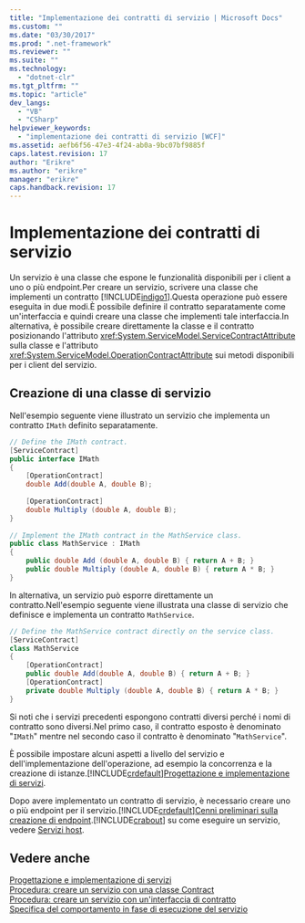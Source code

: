 ```yaml
---
title: "Implementazione dei contratti di servizio | Microsoft Docs"
ms.custom: ""
ms.date: "03/30/2017"
ms.prod: ".net-framework"
ms.reviewer: ""
ms.suite: ""
ms.technology: 
  - "dotnet-clr"
ms.tgt_pltfrm: ""
ms.topic: "article"
dev_langs: 
  - "VB"
  - "CSharp"
helpviewer_keywords: 
  - "implementazione dei contratti di servizio [WCF]"
ms.assetid: aefb6f56-47e3-4f24-ab0a-9bc07bf9885f
caps.latest.revision: 17
author: "Erikre"
ms.author: "erikre"
manager: "erikre"
caps.handback.revision: 17
---
```

# Implementazione dei contratti di servizio
Un servizio è una classe che espone le funzionalità disponibili per i client a uno o più endpoint.Per creare un servizio, scrivere una classe che implementi un contratto [!INCLUDE[indigo1](../../../includes/indigo1-md.md)].Questa operazione può essere eseguita in due modi.È possibile definire il contratto separatamente come un'interfaccia e quindi creare una classe che implementi tale interfaccia.In alternativa, è possibile creare direttamente la classe e il contratto posizionando l'attributo <xref:System.ServiceModel.ServiceContractAttribute> sulla classe e l'attributo <xref:System.ServiceModel.OperationContractAttribute> sui metodi disponibili per i client del servizio.  
  
## Creazione di una classe di servizio  
 Nell'esempio seguente viene illustrato un servizio che implementa un contratto `IMath` definito separatamente.  
  
```csharp  
// Define the IMath contract.  
[ServiceContract]  
public interface IMath  
{  
    [OperationContract]   
    double Add(double A, double B);  
  
    [OperationContract]  
    double Multiply (double A, double B);  
}  
  
// Implement the IMath contract in the MathService class.  
public class MathService : IMath  
{  
    public double Add (double A, double B) { return A + B; }  
    public double Multiply (double A, double B) { return A * B; }  
}  
```  
  
 In alternativa, un servizio può esporre direttamente un contratto.Nell'esempio seguente viene illustrata una classe di servizio che definisce e implementa un contratto `MathService`.  
  
```csharp  
// Define the MathService contract directly on the service class.  
[ServiceContract]  
class MathService  
{  
    [OperationContract]  
    public double Add(double A, double B) { return A + B; }  
    [OperationContract]  
    private double Multiply (double A, double B) { return A * B; }  
}  
```  
  
 Si noti che i servizi precedenti espongono contratti diversi perché i nomi di contratto sono diversi.Nel primo caso, il contratto esposto è denominato "`IMath`" mentre nel secondo caso il contratto è denominato "`MathService`".  
  
 È possibile impostare alcuni aspetti a livello del servizio e dell'implementazione dell'operazione, ad esempio la concorrenza e la creazione di istanze.[!INCLUDE[crdefault](../../../includes/crdefault-md.md)][Progettazione e implementazione di servizi](../../../docs/framework/wcf/designing-and-implementing-services.md).  
  
 Dopo avere implementato un contratto di servizio, è necessario creare uno o più endpoint per il servizio.[!INCLUDE[crdefault](../../../includes/crdefault-md.md)][Cenni preliminari sulla creazione di endpoint](../../../docs/framework/wcf/endpoint-creation-overview.md).[!INCLUDE[crabout](../../../includes/crabout-md.md)] su come eseguire un servizio, vedere [Servizi host](../../../docs/framework/wcf/hosting-services.md).  
  
## Vedere anche  
 [Progettazione e implementazione di servizi](../../../docs/framework/wcf/designing-and-implementing-services.md)   
 [Procedura: creare un servizio con una classe Contract](../../../docs/framework/wcf/feature-details/how-to-create-a-wcf-contract-with-a-class.md)   
 [Procedura: creare un servizio con un'interfaccia di contratto](../../../docs/framework/wcf/feature-details/how-to-create-a-service-with-a-contract-interface.md)   
 [Specifica del comportamento in fase di esecuzione del servizio](../../../docs/framework/wcf/specifying-service-run-time-behavior.md)